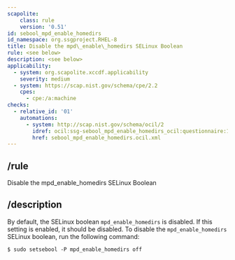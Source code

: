 ```yaml
---
scapolite:
    class: rule
    version: '0.51'
id: sebool_mpd_enable_homedirs
id_namespace: org.ssgproject.RHEL-8
title: Disable the mpd\_enable\_homedirs SELinux Boolean
rule: <see below>
description: <see below>
applicability:
  - system: org.scapolite.xccdf.applicability
    severity: medium
  - system: https://scap.nist.gov/schema/cpe/2.2
    cpes:
      - cpe:/a:machine
checks:
  - relative_id: '01'
    automations:
      - system: http://scap.nist.gov/schema/ocil/2
        idref: ocil:ssg-sebool_mpd_enable_homedirs_ocil:questionnaire:1
        href: sebool_mpd_enable_homedirs.ocil.xml
---
```



## /rule

Disable the mpd\_enable\_homedirs SELinux Boolean

## /description

By
default, the SELinux boolean `mpd_enable_homedirs` is disabled. If this
setting is enabled, it should be disabled. To disable the
`mpd_enable_homedirs` SELinux boolean, run the following command:

``` 
$ sudo setsebool -P mpd_enable_homedirs off
```
